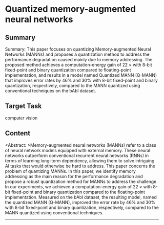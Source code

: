 # Quantized memory-augmented neural networks

## Summary

Summary: This paper focuses on quantizing Memory-augmented Neural Networks (MANNs) and proposes a quantization method to address the performance degradation caused mainly due to memory addressing. The proposed method achieves a computation-energy gain of 22 × with 8-bit fixed-point and binary quantization compared to floating-point implementation, and results in a model named Quantized MANN (Q-MANN) that improves error rates by 46% and 30% with 8-bit fixed-point and binary quantization, respectively, compared to the MANN quantized using conventional techniques on the bAbI dataset.


## Target Task

computer vision

## Content

<Abstract: >Memory-augmented neural networks (MANNs) refer to a class of neural network models equipped with external memory. These neural networks outperform conventional recurrent neural networks (RNNs) in terms of learning long-term dependency, allowing them to solve intriguing AI tasks that would otherwise be hard to address. This paper concerns the problem of quantizing MANNs. In this paper, we identify memory addressing as the main reason for the performance degradation and propose a robust quantization method for MANNs to address the challenge. In our experiments, we achieved a computation-energy gain of 22 × with 8-bit fixed-point and binary quantization compared to the floating-point implementation. Measured on the bAbI dataset, the resulting model, named the quantized MANN (Q-MANN), improved the error rate by 46% and 30% with 8-bit fixed-point and binary quantization, respectively, compared to the MANN quantized using conventional techniques.



---

